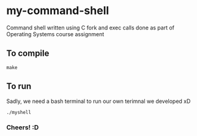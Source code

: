 # my-command-shell
Command shell written using C fork and exec calls done as part of Operating Systems course assignment

## To compile

    make

## To run

Sadly, we need a bash terminal to run our own terimnal we developed xD
```
./myshell
```
### Cheers! :D
